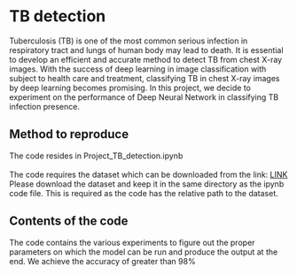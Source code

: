 # TB detection

Tuberculosis (TB) is one of the most common serious infection in respiratory tract and lungs of human body may lead to death.
It is essential to develop an efficient and accurate method to detect TB from chest X-ray images.
With the success of deep learning in image classification with subject to health
care and treatment, classifying TB in chest X-ray images by deep learning
becomes promising. In this project, we decide to experiment on the performance of Deep Neural Network in classifying TB infection presence.

## Method to reproduce

The code resides in Project_TB_detection.ipynb <br>
<br>
The code requires the dataset which can be downloaded from the link: [LINK](https://drive.google.com/drive/folders/1uvAZ1alAQPBCvIjYCncIlrCIZYHbn1Ga?usp=sharing)
Please download the dataset and keep it in the same directory as the ipynb code file.
This is required as the code has the relative path to the dataset.

## Contents of the code

The code contains the various experiments to figure out the proper parameters on which the model can be run and produce the output at the end.
We achieve the accuracy of greater than 98%
